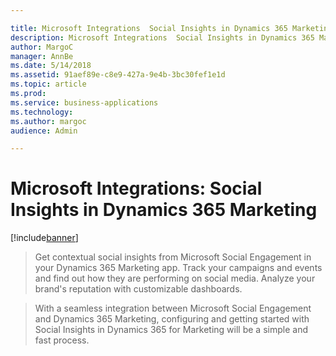 ```yaml
---

title: Microsoft Integrations  Social Insights in Dynamics 365 Marketing
description: Microsoft Integrations  Social Insights in Dynamics 365 Marketing
author: MargoC
manager: AnnBe
ms.date: 5/14/2018
ms.assetid: 91aef89e-c8e9-427a-9e4b-3bc30fef1e1d
ms.topic: article
ms.prod: 
ms.service: business-applications
ms.technology: 
ms.author: margoc
audience: Admin

---
```

#  Microsoft Integrations: Social Insights in Dynamics 365 Marketing




[!include[banner](../../../includes/banner.md)]

>   Get contextual social insights from Microsoft Social Engagement in your
>   Dynamics 365 Marketing app. Track your campaigns and events and find out how
>   they are performing on social media. Analyze your brand's reputation with
>   customizable dashboards.

>   With a seamless integration between Microsoft Social Engagement and Dynamics
>   365 Marketing, configuring and getting started with Social Insights in
>   Dynamics 365 for Marketing will be a simple and fast process.
